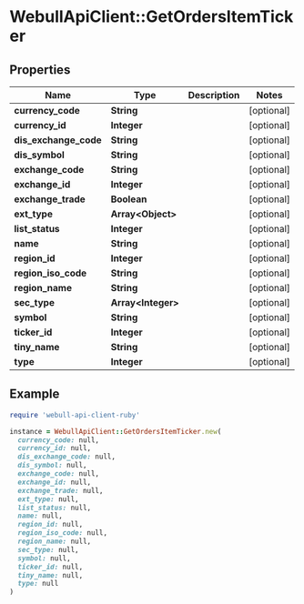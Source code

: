 # WebullApiClient::GetOrdersItemTicker

## Properties

| Name | Type | Description | Notes |
| ---- | ---- | ----------- | ----- |
| **currency_code** | **String** |  | [optional] |
| **currency_id** | **Integer** |  | [optional] |
| **dis_exchange_code** | **String** |  | [optional] |
| **dis_symbol** | **String** |  | [optional] |
| **exchange_code** | **String** |  | [optional] |
| **exchange_id** | **Integer** |  | [optional] |
| **exchange_trade** | **Boolean** |  | [optional] |
| **ext_type** | **Array&lt;Object&gt;** |  | [optional] |
| **list_status** | **Integer** |  | [optional] |
| **name** | **String** |  | [optional] |
| **region_id** | **Integer** |  | [optional] |
| **region_iso_code** | **String** |  | [optional] |
| **region_name** | **String** |  | [optional] |
| **sec_type** | **Array&lt;Integer&gt;** |  | [optional] |
| **symbol** | **String** |  | [optional] |
| **ticker_id** | **Integer** |  | [optional] |
| **tiny_name** | **String** |  | [optional] |
| **type** | **Integer** |  | [optional] |

## Example

```ruby
require 'webull-api-client-ruby'

instance = WebullApiClient::GetOrdersItemTicker.new(
  currency_code: null,
  currency_id: null,
  dis_exchange_code: null,
  dis_symbol: null,
  exchange_code: null,
  exchange_id: null,
  exchange_trade: null,
  ext_type: null,
  list_status: null,
  name: null,
  region_id: null,
  region_iso_code: null,
  region_name: null,
  sec_type: null,
  symbol: null,
  ticker_id: null,
  tiny_name: null,
  type: null
)
```

